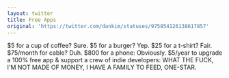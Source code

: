 ```yaml
---
layout: twitter
title: Free Apps
original: 'https://twitter.com/dankim/statuses/975854126138617857'
---
```


$5 for a cup of coffee? Sure. $5 for a burger? Yep. $25 for a t-shirt? Fair. $75/month for cable? Duh. $800 for a phone: Obviously. $5/year to upgrade a 100% free app & support a crew of indie developers: WHAT THE FUCK, I'M NOT MADE OF MONEY, I HAVE A FAMILY TO FEED, ONE-STAR.
